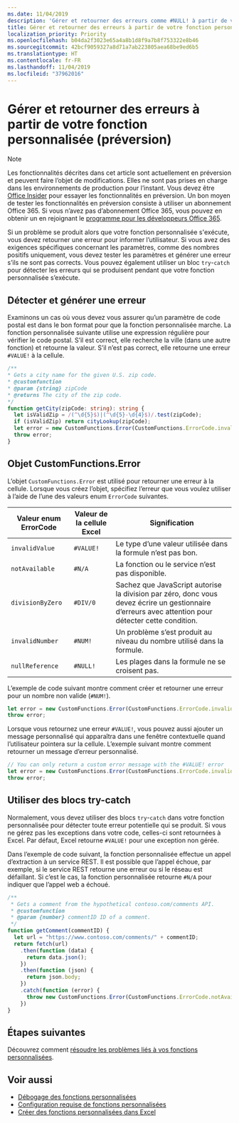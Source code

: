 ```yaml
---
ms.date: 11/04/2019
description: 'Gérer et retourner des erreurs comme #NULL! à partir de votre fonction personnalisée'
title: Gérer et retourner des erreurs à partir de votre fonction personnalisée (préversion)
localization_priority: Priority
ms.openlocfilehash: b04da2f3023e65a4a8b1d8f9a7b8f753322e8b46
ms.sourcegitcommit: 42bcf9059327a8d71a7ab223805aea68be9ed6b5
ms.translationtype: HT
ms.contentlocale: fr-FR
ms.lasthandoff: 11/04/2019
ms.locfileid: "37962016"
---
```

# <a name="handle-and-return-errors-from-your-custom-function-preview"></a>Gérer et retourner des erreurs à partir de votre fonction personnalisée (préversion)

> [!NOTE]
> Les fonctionnalités décrites dans cet article sont actuellement en préversion et peuvent faire l’objet de modifications. Elles ne sont pas prises en charge dans les environnements de production pour l’instant. Vous devez être [Office Insider](https://insider.office.com/fr-FR/join) pour essayer les fonctionnalités en préversion.  Un bon moyen de tester les fonctionnalités en préversion consiste à utiliser un abonnement Office 365. Si vous n’avez pas d’abonnement Office 365, vous pouvez en obtenir un en rejoignant le [programme pour les développeurs Office 365](https://developer.microsoft.com/office/dev-program).

Si un problème se produit alors que votre fonction personnalisée s'exécute, vous devez retourner une erreur pour informer l’utilisateur. Si vous avez des exigences spécifiques concernant les paramètres, comme des nombres positifs uniquement, vous devez tester les paramètres et générer une erreur s’ils ne sont pas corrects. Vous pouvez également utiliser un bloc `try`-`catch` pour détecter les erreurs qui se produisent pendant que votre fonction personnalisée s’exécute.

## <a name="detect-and-throw-an-error"></a>Détecter et générer une erreur

Examinons un cas où vous devez vous assurer qu’un paramètre de code postal est dans le bon format pour que la fonction personnalisée marche. La fonction personnalisée suivante utilise une expression régulière pour vérifier le code postal. S’il est correct, elle recherche la ville (dans une autre fonction) et retourne la valeur. S’il n’est pas correct, elle retourne une erreur `#VALUE!` à la cellule.

```typescript
/**
* Gets a city name for the given U.S. zip code.
* @customfunction
* @param {string} zipCode
* @returns The city of the zip code.
*/
function getCity(zipCode: string): string {
  let isValidZip = /(^\d{5}$)|(^\d{5}-\d{4}$)/.test(zipCode);
  if (isValidZip) return cityLookup(zipCode);
  let error = new CustomFunctions.Error(CustomFunctions.ErrorCode.invalidValue, "Please provide a valid U.S. zip code.");
  throw error;
}
```

## <a name="the-customfunctionserror-object"></a>Objet CustomFunctions.Error

L’objet `CustomFunctions.Error` est utilisé pour retourner une erreur à la cellule. Lorsque vous créez l’objet, spécifiez l’erreur que vous voulez utiliser à l’aide de l’une des valeurs enum `ErrorCode` suivantes.


|Valeur enum ErrorCode  |Valeur de la cellule Excel  |Signification  |
|---------------|---------|---------|
|`invalidValue`   | `#VALUE!` | Le type d’une valeur utilisée dans la formule n’est pas bon. |
|`notAvailable`   | `#N/A`    | La fonction ou le service n’est pas disponible. |
|`divisionByZero` | `#DIV/0`  | Sachez que JavaScript autorise la division par zéro, donc vous devez écrire un gestionnaire d’erreurs avec attention pour détecter cette condition. |
|`invalidNumber`  | `#NUM!`   | Un problème s’est produit au niveau du nombre utilisé dans la formule. |
|`nullReference`  | `#NULL!`  | Les plages dans la formule ne se croisent pas. |

L’exemple de code suivant montre comment créer et retourner une erreur pour un nombre non valide (`#NUM!`).

```typescript
let error = new CustomFunctions.Error(CustomFunctions.ErrorCode.invalidNumber);
throw error;
```

Lorsque vous retournez une erreur `#VALUE!`, vous pouvez aussi ajouter un message personnalisé qui apparaîtra dans une fenêtre contextuelle quand l’utilisateur pointera sur la cellule. L’exemple suivant montre comment retourner un message d’erreur personnalisé.

```typescript
// You can only return a custom error message with the #VALUE! error
let error = new CustomFunctions.Error(CustomFunctions.ErrorCode.invalidValue, “The parameter can only contain lowercase characters.”);
throw error;
```

## <a name="use-try-catch-blocks"></a>Utiliser des blocs try-catch

Normalement, vous devez utiliser des blocs `try`-`catch` dans votre fonction personnalisée pour détecter toute erreur potentielle qui se produit. Si vous ne gérez pas les exceptions dans votre code, celles-ci sont retournées à Excel. Par défaut, Excel retourne `#VALUE!` pour une exception non gérée.

Dans l’exemple de code suivant, la fonction personnalisée effectue un appel d’extraction à un service REST. Il est possible que l’appel échoue, par exemple, si le service REST retourne une erreur ou si le réseau est défaillant. Si c’est le cas, la fonction personnalisée retourne `#N/A` pour indiquer que l’appel web a échoué.


```typescript
/**
 * Gets a comment from the hypothetical contoso.com/comments API.
 * @customfunction
 * @param {number} commentID ID of a comment.
 */
function getComment(commentID) {
  let url = "https://www.contoso.com/comments/" + commentID;
  return fetch(url)
    .then(function (data) {
      return data.json();
    })
    .then(function (json) {
      return json.body;
    })
    .catch(function (error) {
      throw new CustomFunctions.Error(CustomFunctions.ErrorCode.notAvailable);
    })
}
```

## <a name="next-steps"></a>Étapes suivantes

Découvrez comment [résoudre les problèmes liés à vos fonctions personnalisées](custom-functions-troubleshooting.md).

## <a name="see-also"></a>Voir aussi

* [Débogage des fonctions personnalisées](custom-functions-debugging.md)
* [Configuration requise de fonctions personnalisées](custom-functions-requirement-sets.md)
* [Créer des fonctions personnalisées dans Excel](custom-functions-overview.md)

